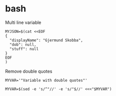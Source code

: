# bash

Multi line variable
```
MYJSON=$(cat <<EOF
{
  "displayName": "Gjermund Skobba",
  "dob": null,
  "stuff": null
}
EOF
)
```

Remove double quotes
```
MYVAR='"Variable with double quotes"'

MYVAR=$(sed -e 's/^"//' -e 's/"$//' <<<"$MYVAR")
```
